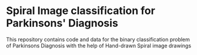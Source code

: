# Spiral Image classification for Parkinsons' Diagnosis

This repository contains code and data for the binary classification problem of Parkinsons Diagnosis with the help of Hand-drawn Spiral image drawings  
